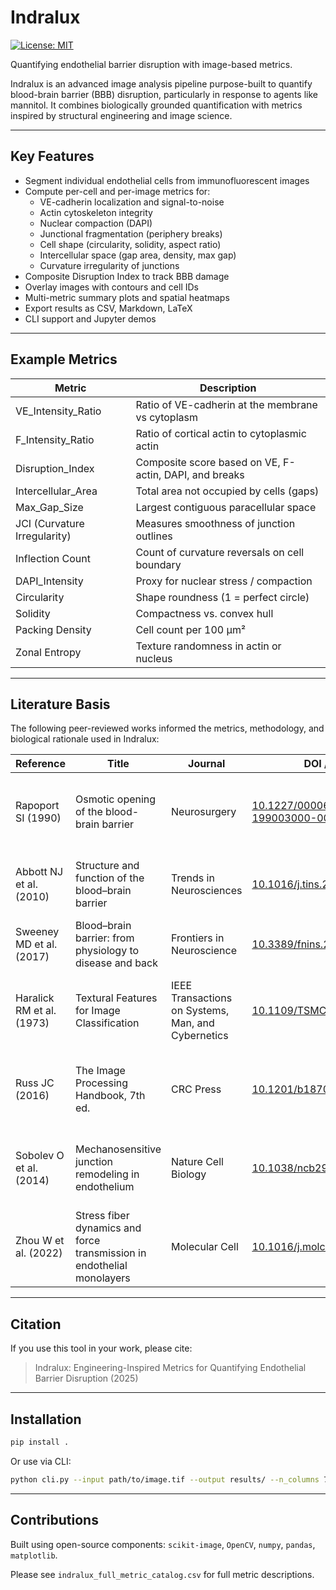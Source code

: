 
# Indralux
[![License: MIT](https://img.shields.io/badge/License-MIT-yellow.svg)](LICENSE)

Quantifying endothelial barrier disruption with image-based metrics.

Indralux is an advanced image analysis pipeline purpose-built to quantify blood-brain barrier (BBB) disruption, particularly in response to agents like mannitol. It combines biologically grounded quantification with metrics inspired by structural engineering and image science.

---

## Key Features

- Segment individual endothelial cells from immunofluorescent images
- Compute per-cell and per-image metrics for:
  - VE-cadherin localization and signal-to-noise
  - Actin cytoskeleton integrity
  - Nuclear compaction (DAPI)
  - Junctional fragmentation (periphery breaks)
  - Cell shape (circularity, solidity, aspect ratio)
  - Intercellular space (gap area, density, max gap)
  - Curvature irregularity of junctions
- Composite Disruption Index to track BBB damage
- Overlay images with contours and cell IDs
- Multi-metric summary plots and spatial heatmaps
- Export results as CSV, Markdown, LaTeX
- CLI support and Jupyter demos

---

## Example Metrics

| Metric | Description |
|--------|-------------|
| VE_Intensity_Ratio | Ratio of VE-cadherin at the membrane vs cytoplasm |
| F_Intensity_Ratio | Ratio of cortical actin to cytoplasmic actin |
| Disruption_Index | Composite score based on VE, F-actin, DAPI, and breaks |
| Intercellular_Area | Total area not occupied by cells (gaps) |
| Max_Gap_Size | Largest contiguous paracellular space |
| JCI (Curvature Irregularity) | Measures smoothness of junction outlines |
| Inflection Count | Count of curvature reversals on cell boundary |
| DAPI_Intensity | Proxy for nuclear stress / compaction |
| Circularity | Shape roundness (1 = perfect circle) |
| Solidity | Compactness vs. convex hull |
| Packing Density | Cell count per 100 µm² |
| Zonal Entropy | Texture randomness in actin or nucleus |

---

## Literature Basis

The following peer-reviewed works informed the metrics, methodology, and biological rationale used in Indralux:

| Reference | Title | Journal | DOI / Link | Relevance |
|-----------|-------|---------|------------|-----------|
| Rapoport SI (1990) | Osmotic opening of the blood-brain barrier | Neurosurgery | [10.1227/00006123-199003000-00008](https://doi.org/10.1227/00006123-199003000-00008) | Mannitol-induced BBB disruption; foundational background |
| Abbott NJ et al. (2010) | Structure and function of the blood–brain barrier | Trends in Neurosciences | [10.1016/j.tins.2010.05.003](https://doi.org/10.1016/j.tins.2010.05.003) | Overview of endothelial junctions and barrier integrity |
| Sweeney MD et al. (2017) | Blood–brain barrier: from physiology to disease and back | Frontiers in Neuroscience | [10.3389/fnins.2017.00521](https://doi.org/10.3389/fnins.2017.00521) | Mechanisms of barrier breakdown in pathology |
| Haralick RM et al. (1973) | Textural Features for Image Classification | IEEE Transactions on Systems, Man, and Cybernetics | [10.1109/TSMC.1973.4309314](https://doi.org/10.1109/TSMC.1973.4309314) | Basis for entropy, texture, and spatial randomness metrics |
| Russ JC (2016) | The Image Processing Handbook, 7th ed. | CRC Press | [10.1201/b18708](https://doi.org/10.1201/b18708) | Reference for signal-to-noise and image quality assessment |
| Sobolev O et al. (2014) | Mechanosensitive junction remodeling in endothelium | Nature Cell Biology | [10.1038/ncb2939](https://doi.org/10.1038/ncb2939) | Biological precedent for curvature-based metrics |
| Zhou W et al. (2022) | Stress fiber dynamics and force transmission in endothelial monolayers | Molecular Cell | [10.1016/j.molcel.2022.03.001](https://doi.org/10.1016/j.molcel.2022.03.001) | Actin pullback and inflection dynamics |
---

## Citation

If you use this tool in your work, please cite:

> Indralux: Engineering-Inspired Metrics for Quantifying Endothelial Barrier Disruption (2025)

---

## Installation

```bash
pip install .
```

Or use via CLI:
```bash
python cli.py --input path/to/image.tif --output results/ --n_columns 7 --column_labels Control 5 10 15 20 30 40
```

---

## Contributions

Built using open-source components: `scikit-image`, `OpenCV`, `numpy`, `pandas`, `matplotlib`.

Please see `indralux_full_metric_catalog.csv` for full metric descriptions.
